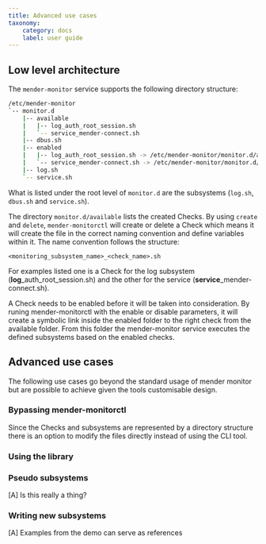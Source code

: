 ```yaml
---
title: Advanced use cases
taxonomy:
    category: docs
    label: user guide
---
```



## Low level architecture

The `mender-monitor` service supports the following directory structure:


```bash
/etc/mender-monitor
`-- monitor.d
    |-- available
    |   |-- log_auth_root_session.sh
    |   `-- service_mender-connect.sh
    |-- dbus.sh
    |-- enabled
    |   |-- log_auth_root_session.sh -> /etc/mender-monitor/monitor.d/available/log_auth_root_session.sh
    |   `-- service_mender-connect.sh -> /etc/mender-monitor/monitor.d/available/service_mender-connect.sh
    |-- log.sh
    `-- service.sh
```


What is listed under the root level of `monitor.d` are the subsystems (`log.sh`, `dbus.sh` and `service.sh`).

The directory `monitor.d/available` lists the created Checks. By using `create` and `delete`, `mender-monitorctl` will create or delete a Check which means it will create the file in the correct naming convention and define variables within it. The name convention follows the structure:

```
<monitoring_subsystem_name>_<check_name>.sh
```

For examples listed one is a Check for the log subsystem (**log**_auth_root_session.sh) and the other for the service (**service**_mender-connect.sh).


A Check needs to be enabled before it will be taken into consideration. By runing mender-monitorctl with the enable or disable parameters, it will create a symbolic link inside the enabled folder to the right check from the available folder. From this folder the mender-monitor service executes the defined subsystems based on the enabled checks.


## Advanced use cases

The following use cases go beyond the standard usage of mender monitor but are possible to achieve given the tools customisable design.

### Bypassing mender-monitorctl

Since the Checks and subsystems are represented by a directory structure there is an option to modify the files directly instead of using the CLI tool. 


### Using the library 


### Pseudo subsystems


[A] Is this really a thing?


### Writing new subsystems

[A] Examples from the demo can serve as references
